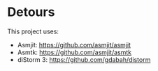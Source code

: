 # Detours


This project uses:
- Asmjit: https://github.com/asmjit/asmjit
- Asmtk: https://github.com/asmjit/asmtk
- diStorm 3: https://github.com/gdabah/distorm
